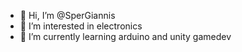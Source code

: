 - 👋 Hi, I’m @SperGiannis
- 👀 I’m interested in electronics
- 🌱 I’m currently learning arduino and unity gamedev
